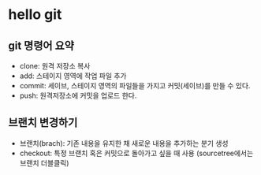 # hello git

## git 명령어 요약

- clone: 원격 저장소 복사
- add: 스테이지 영역에 작업 파일 추가
- commit: 세이브, 스테이지 영역의 파일들을 가지고 커밋(세이브)를 만들 수 있다.
- push: 원격저장소에 커밋을 업로드 한다.

## 브랜치 변경하기

- 브랜치(brach): 기존 내용을 유지한 채 새로운 내용을 추가하는 분기 생성
- checkout: 특정 브랜치 혹은 커밋으로 돌아가고 싶을 때 사용 (sourcetree에서는 브랜치 더블클릭)